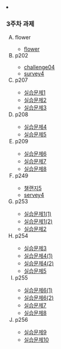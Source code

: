 
 <li><h3>3주차 과제</h3>
        <ol type ="A">
            <li>flower</li>
                <ul>
                    <li><a href="parkjihong23.github.io/3주차과제/flower/flower.html">flower</a></li>
                </ul>
            <li>p202</li>
            <ul>    
                <li><a href="3주차과제/p202/challenge04.html">challenge04</a></li>
                <li><a href="3주차과제/p202/servey4.html">survey4</a></li>
            </ul>
            <li>p207</li>
            <ul>    
                <li><a href="3주차과제/p207/실습문제1.html">실습문제1</a></li>
                <li><a href="3주차과제/p207/실습문제2.html">실습문제2</a></li>
                <li><a href="3주차과제/p207/실습문제3.html">실습문제3</a></li>
            </ul>
            <li>p208</li>
            <ul>    
                <li><a href="3주차과제/p208/실습문제4.html">실습문제4</a></li>
                <li><a href="3주차과제/p208/실습문제5.html">실습문제5</a></li>
            </ul>
            <li>p209</li>
            <ul>    
                <li><a href="3주차과제/p209/실습문제6.html">실습문제6</a></li>
                <li><a href="3주차과제/p209/실습문제7.html">실습문제7</a></li>
                <li><a href="3주차과제/p209/실습문제8.html">실습문제8</a></li>
            </ul>
            <li>p249</li>
            <ul>    
                <li><a href="3주차과제/p249/challenge05.html">챌랜지5</a></li>
                <li><a href="3주차과제/p249/servey4.html">servey4</a></li>
            </ul>
            <li>p253</li>
            <ul>    
                <li><a href="3주차과제/p253/실습문제1(1).html">실습문제1(1)</a></li>
                <li><a href="3주차과제/p253/실습문제1(2).html">실습문제1(2)</a></li>
                <li><a href="3주차과제/p253/실습문제2.html">실습문제2</a></li>
            </ul>
            <li>p254</li>
            <ul>    
                <li><a href="3주차과제/p254/실습문제3.html">실습문제3</a></li>
                <li><a href="3주차과제/p254/실습문제4(1).html">실습문제4(1)</a></li>
                <li><a href="3주차과제/p254/실습문제4(2).html">실습문제4(2)</a></li>
                <li><a href="3주차과제/p254/실습문제5.html">실습문제5</a></li>
            </ul>
            <li>p255</li>
            <ul>    
                <li><a href="3주차과제/p255/실습문제6(1).html">실습문제6(1)</a></li>
                <li><a href="3주차과제/p255/실습문제6(2).html">실습문제6(2)</a></li>
                <li><a href="3주차과제/p255/실습문제7.html">실습문제7</a></li>
                <li><a href="3주차과제/p255/실습문제8.html">실습문제8</a></li>
            </ul>
            <li>p256</li>
            <ul>    
                <li><a href="3주차과제/p256/실습문제9.html">실습문제9</a></li>
                <li><a href="3주차과제/p256/실습문제10.html">실습문제10</a></li>
            </ul>
        </ol>
    </li>








 
